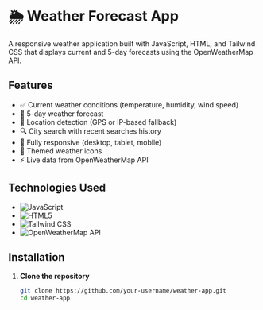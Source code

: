# 🌦️ Weather Forecast App

A responsive weather application built with JavaScript, HTML, and Tailwind CSS that displays current and 5-day forecasts using the OpenWeatherMap API.


## Features

- ✅ Current weather conditions (temperature, humidity, wind speed)
- 📅 5-day weather forecast
- 📍 Location detection (GPS or IP-based fallback)
- 🔍 City search with recent searches history
- 📱 Fully responsive (desktop, tablet, mobile)
- 🎨 Themed weather icons
- ⚡ Live data from OpenWeatherMap API

## Technologies Used

- ![JavaScript](https://img.shields.io/badge/-JavaScript-F7DF1E?logo=javascript&logoColor=black)
- ![HTML5](https://img.shields.io/badge/-HTML5-E34F26?logo=html5&logoColor=white)
- ![Tailwind CSS](https://img.shields.io/badge/-Tailwind_CSS-38B2AC?logo=tailwind-css&logoColor=white)
- ![OpenWeatherMap API](https://img.shields.io/badge/-OpenWeatherMap_API-7CB9E8?logo=openweathermap&logoColor=white)

## Installation

1. **Clone the repository**
   ```bash
   git clone https://github.com/your-username/weather-app.git
   cd weather-app